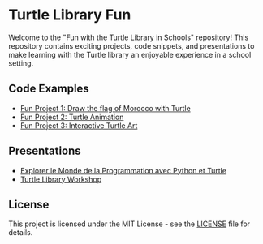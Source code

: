 # Turtle Library Fun

Welcome to the "Fun with the Turtle Library in Schools" repository! This repository contains exciting projects, code snippets, and presentations to make learning with the Turtle library an enjoyable experience in a school setting.

## Code Examples
- [Fun Project 1: Draw the flag of Morocco with Turtle](morocco_flag.py)
- [Fun Project 2: Turtle Animation](link_to_code_fun2)
- [Fun Project 3: Interactive Turtle Art](link_to_code_fun3)

## Presentations
- [Explorer le Monde de la Programmation avec Python et Turtle](explore_python_turtle_world_eng.pdf)
- [Turtle Library Workshop](explore_python_turtle_world_fr.pdf)

## License
This project is licensed under the MIT License - see the [LICENSE](LICENSE) file for details.

